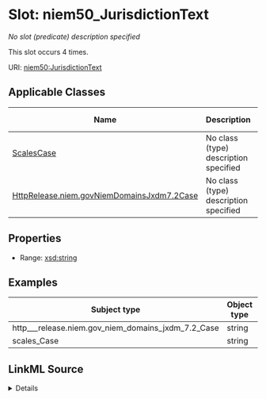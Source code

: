 

# Slot: niem50_JurisdictionText


_No slot (predicate) description specified_






This slot occurs 4 times.


URI: [niem50:JurisdictionText](http://release.niem.gov/niem/niem-core/5.0/JurisdictionText)



<!-- no inheritance hierarchy -->





## Applicable Classes

| Name | Description | Modifies Slot |
| --- | --- | --- |
| [ScalesCase](../classes/ScalesCase.md) | No class (type) description specified |  yes  |
| [HttpRelease.niem.govNiemDomainsJxdm7.2Case](../classes/HttpRelease.niem.govNiemDomainsJxdm7.2Case.md) | No class (type) description specified |  yes  |







## Properties

* Range: [xsd:string](http://www.w3.org/2001/XMLSchema#string)






## Examples

| Subject type | Object type | Example subject | Example object | Occurrences |
| --- | --- | --- | --- | --- |
| http___release.niem.gov_niem_domains_jxdm_7.2_Case | string | scales:/CaseCivil | Diversity | 4 |
| scales_Case | string | scales:/CaseCivil | Diversity | 4 |




## LinkML Source

<details>

```yaml
name: niem50_JurisdictionText
annotations:
  count:
    tag: count
    value: 4
description: No slot (predicate) description specified
examples:
- object:
    example_object: Diversity
    example_object_type: string
    example_predicate: niem50:JurisdictionText
    example_subject: scales:/CaseCivil
    example_subject_type: http___release.niem.gov_niem_domains_jxdm_7.2_Case
- object:
    example_object: Diversity
    example_object_type: string
    example_predicate: niem50:JurisdictionText
    example_subject: scales:/CaseCivil
    example_subject_type: scales_Case
from_schema: scales-kg
rank: 1000
slot_uri: niem50:JurisdictionText
alias: niem50_JurisdictionText
domain_of:
- http___release.niem.gov_niem_domains_jxdm_7.2_Case
- scales_Case
range: string

```
</details>